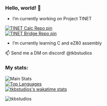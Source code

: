 ### Hello, world! 👋

-  I’m currently working on Project TINET  

[![TINET Calc Repo pin](https://github-readme-stats.vercel.app/api/pin/?username=tkbstudios&repo=tinet-calc&show_icons=true&title_color=2e80ae&text_color=ffffff&bg_color=000000&cache_seconds=30&locale=en)](https://github-readme-stats.vercel.app/api/pin/?username=tkbstudios&repo=tinet-calc)  
[![TINET Bridge Repo pin](https://github-readme-stats.vercel.app/api/pin/?username=tkbstudios&repo=tinet-bridge&show_icons=true&title_color=2e80ae&text_color=ffffff&bg_color=000000&cache_seconds=30&locale=en)](https://github-readme-stats.vercel.app/api/pin/?username=tkbstudios&repo=tinet-bridge)
-  I’m currently learning C and eZ80 assembly  

📫 Send me a DM on discord! @tkbstudios  

### My stats:
![Main Stats](https://github-readme-stats.vercel.app/api?username=tkbstudios&show_icons=true&title_color=2e80ae&text_color=ffffff&bg_color=000000&cache_seconds=30&locale=en)  
[![Top Languages](https://github-readme-stats.vercel.app/api/top-langs/?username=tkbstudios&show_icons=true&title_color=2e80ae&text_color=ffffff&bg_color=000000&cache_seconds=30&locale=en)](https://github.com/tkbstudios/tkbstudios)  
[![tkbstudios's wakatime stats](https://github-readme-stats.vercel.app/api/wakatime?username=tkbstudios)](https://github.com/tkbstudios/tkbstudios)  
<p><img align="center" src="https://github-readme-streak-stats.herokuapp.com/?user=tkbstudios&theme=dark&background=0d1117&date_format=M%20j%5B%2C%20Y%5D" alt="tkbstudios" /></p>
